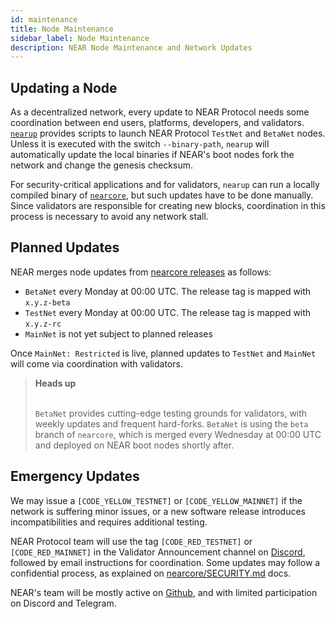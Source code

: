 ```yaml
---
id: maintenance
title: Node Maintenance
sidebar_label: Node Maintenance
description: NEAR Node Maintenance and Network Updates
---
```


## Updating a Node

As a decentralized network, every update to NEAR Protocol needs some coordination between end users, platforms, developers, and validators. [`nearup`](https://github.com/near/nearup) provides scripts to launch NEAR Protocol `TestNet` and `BetaNet` nodes. Unless it is executed with the switch `--binary-path`, `nearup` will automatically update the local binaries if NEAR's boot nodes fork the network and change the genesis checksum.

For security-critical applications and for validators, `nearup` can run a locally compiled binary of [`nearcore`](https://github.com/near/nearcore), but such updates have to be done manually. Since validators are responsible for creating new blocks, coordination in this process is necessary to avoid any network stall.


## Planned Updates

NEAR merges node updates from [nearcore releases](https://github.com/near/nearcore/releases) as follows:
- `BetaNet` every Monday at 00:00 UTC. The release tag is mapped with `x.y.z-beta`
- `TestNet` every Monday at 00:00 UTC. The release tag is mapped with `x.y.z-rc`
- `MainNet` is not yet subject to planned releases

Once `MainNet: Restricted` is live, planned updates to `TestNet` and `MainNet` will come via coordination with validators.

<blockquote class="warning">
<strong>Heads up</strong><br><br>

`BetaNet` provides cutting-edge testing grounds for validators, with weekly updates and frequent hard-forks. `BetaNet` is using the `beta` branch of `nearcore`, which is merged every Wednesday at 00:00 UTC and deployed on NEAR boot nodes shortly after.
</blockquote>


## Emergency Updates

We may issue a `[CODE_YELLOW_TESTNET]` or `[CODE_YELLOW_MAINNET]` if the network is suffering minor issues, or a new software release introduces incompatibilities and requires additional testing.

NEAR Protocol team will use the tag `[CODE_RED_TESTNET]` or `[CODE_RED_MAINNET]` in the Validator Announcement channel on [Discord](https://discord.gg/xsrHaCb), followed by email instructions for coordination. Some updates may follow a confidential process, as explained on [nearcore/SECURITY.md](https://github.com/near/nearcore/blob/master/SECURITY.md) docs.

NEAR's team will be mostly active on [Github](https://github.com/near/nearcore), and with limited participation on Discord and Telegram.
